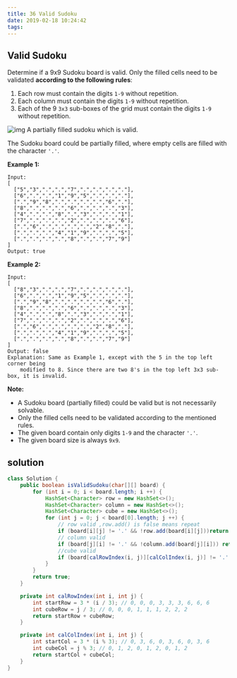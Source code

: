 ```yaml
---
title: 36 Valid Sudoku
date: 2019-02-18 10:24:42
tags:
---
```


## Valid Sudoku

Determine if a 9x9 Sudoku board is valid. Only the filled cells need to be validated **according to the following rules**:

1. Each row must contain the digits `1-9` without repetition.
2. Each column must contain the digits `1-9` without repetition.
3. Each of the 9 `3x3` sub-boxes of the grid must contain the digits `1-9` without repetition.

![img](https://upload.wikimedia.org/wikipedia/commons/thumb/f/ff/Sudoku-by-L2G-20050714.svg/250px-Sudoku-by-L2G-20050714.svg.png)
A partially filled sudoku which is valid.

The Sudoku board could be partially filled, where empty cells are filled with the character `'.'`.

**Example 1:**

```
Input:
[
  ["5","3",".",".","7",".",".",".","."],
  ["6",".",".","1","9","5",".",".","."],
  [".","9","8",".",".",".",".","6","."],
  ["8",".",".",".","6",".",".",".","3"],
  ["4",".",".","8",".","3",".",".","1"],
  ["7",".",".",".","2",".",".",".","6"],
  [".","6",".",".",".",".","2","8","."],
  [".",".",".","4","1","9",".",".","5"],
  [".",".",".",".","8",".",".","7","9"]
]
Output: true
```

**Example 2:**

```
Input:
[
  ["8","3",".",".","7",".",".",".","."],
  ["6",".",".","1","9","5",".",".","."],
  [".","9","8",".",".",".",".","6","."],
  ["8",".",".",".","6",".",".",".","3"],
  ["4",".",".","8",".","3",".",".","1"],
  ["7",".",".",".","2",".",".",".","6"],
  [".","6",".",".",".",".","2","8","."],
  [".",".",".","4","1","9",".",".","5"],
  [".",".",".",".","8",".",".","7","9"]
]
Output: false
Explanation: Same as Example 1, except with the 5 in the top left corner being 
    modified to 8. Since there are two 8's in the top left 3x3 sub-box, it is invalid.
```

**Note:**

- A Sudoku board (partially filled) could be valid but is not necessarily solvable.
- Only the filled cells need to be validated according to the mentioned rules.
- The given board contain only digits `1-9` and the character `'.'`.
- The given board size is always `9x9`.

## solution

```java
class Solution {
    public boolean isValidSudoku(char[][] board) {
        for (int i = 0; i < board.length; i ++) {
            HashSet<Character> row = new HashSet<>();
            HashSet<Character> column = new HashSet<>();
            HashSet<Character> cube = new HashSet<>();
            for (int j = 0; j < board[0].length; j ++) {
                // row valid ,row.add() is false means repeat
                if (board[i][j] != '.' && !row.add(board[i][j]))return false;
                // column valid
                if (board[j][i] != '.' && !column.add(board[j][i])) return false;
                //cube valid
                if (board[calRowIndex(i, j)][calColIndex(i, j)] != '.' && !cube.add(board[calRowIndex(i, j)][calColIndex(i, j)])) return false;
            }
        }
        return true;
    }

    private int calRowIndex(int i, int j) {
        int startRow = 3 * (i / 3); // 0, 0, 0, 3, 3, 3, 6, 6, 6
        int cubeRow = j / 3; // 0, 0, 0, 1, 1, 1, 2, 2, 2
        return startRow + cubeRow;
    }

    private int calColIndex(int i, int j) {
        int startCol = 3 * (i % 3); // 0, 3, 6, 0, 3, 6, 0, 3, 6
        int cubeCol = j % 3; // 0, 1, 2, 0, 1, 2, 0, 1, 2
        return startCol + cubeCol;
    }
}
```

